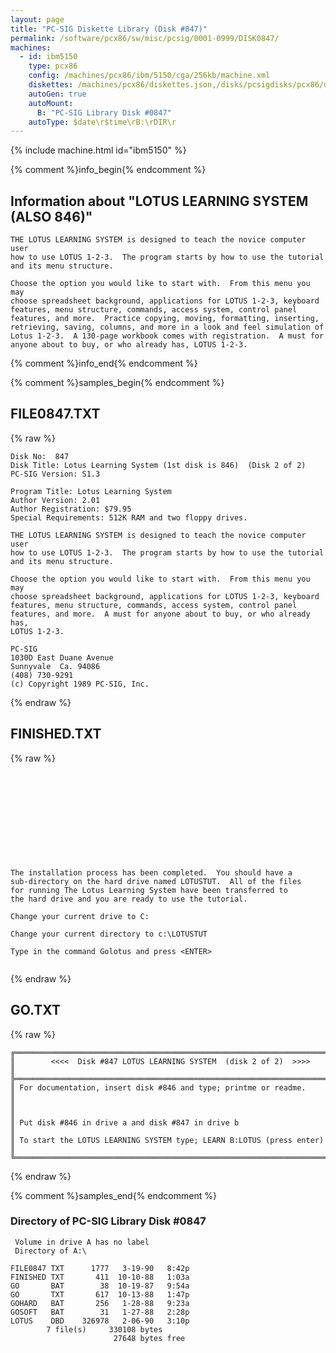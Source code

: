 ```yaml
---
layout: page
title: "PC-SIG Diskette Library (Disk #847)"
permalink: /software/pcx86/sw/misc/pcsig/0001-0999/DISK0847/
machines:
  - id: ibm5150
    type: pcx86
    config: /machines/pcx86/ibm/5150/cga/256kb/machine.xml
    diskettes: /machines/pcx86/diskettes.json,/disks/pcsigdisks/pcx86/diskettes.json
    autoGen: true
    autoMount:
      B: "PC-SIG Library Disk #0847"
    autoType: $date\r$time\rB:\rDIR\r
---
```


{% include machine.html id="ibm5150" %}

{% comment %}info_begin{% endcomment %}

## Information about "LOTUS LEARNING SYSTEM (ALSO 846)"

    THE LOTUS LEARNING SYSTEM is designed to teach the novice computer user
    how to use LOTUS 1-2-3.  The program starts by how to use the tutorial
    and its menu structure.
    
    Choose the option you would like to start with.  From this menu you may
    choose spreadsheet background, applications for LOTUS 1-2-3, keyboard
    features, menu structure, commands, access system, control panel
    features, and more.  Practice copying, moving, formatting, inserting,
    retrieving, saving, columns, and more in a look and feel simulation of
    Lotus 1-2-3.  A 130-page workbook comes with registration.  A must for
    anyone about to buy, or who already has, LOTUS 1-2-3.
{% comment %}info_end{% endcomment %}

{% comment %}samples_begin{% endcomment %}

## FILE0847.TXT

{% raw %}
```
Disk No:  847                                                           
Disk Title: Lotus Learning System (1st disk is 846)  (Disk 2 of 2)      
PC-SIG Version: S1.3                                                    
                                                                        
Program Title: Lotus Learning System                                    
Author Version: 2.01                                                    
Author Registration: $79.95                                             
Special Requirements: 512K RAM and two floppy drives.                   
                                                                        
THE LOTUS LEARNING SYSTEM is designed to teach the novice computer user 
how to use LOTUS 1-2-3.  The program starts by how to use the tutorial  
and its menu structure.                                                 
                                                                        
Choose the option you would like to start with.  From this menu you may 
choose spreadsheet background, applications for LOTUS 1-2-3, keyboard   
features, menu structure, commands, access system, control panel        
features, and more.  A must for anyone about to buy, or who already has,
LOTUS 1-2-3.                                                            
                                                                        
PC-SIG                                                                  
1030D East Duane Avenue                                                 
Sunnyvale  Ca. 94086                                                    
(408) 730-9291                                                          
(c) Copyright 1989 PC-SIG, Inc.                                         
```
{% endraw %}

## FINISHED.TXT

{% raw %}
```











The installation process has been completed.  You should have a
sub-directory on the hard drive named LOTUSTUT.  All of the files
for running The Lotus Learning System have been transferred to 
the hard drive and you are ready to use the tutorial.

Change your current drive to C:

Change your current directory to c:\LOTUSTUT

Type in the command Golotus and press <ENTER>


```
{% endraw %}

## GO.TXT

{% raw %}
```
╔═════════════════════════════════════════════════════════════════════════╗
║        <<<<  Disk #847 LOTUS LEARNING SYSTEM  (disk 2 of 2)  >>>>       ║
╠═════════════════════════════════════════════════════════════════════════╣
║ For documentation, insert disk #846 and type; printme or readme.        ║
║                                                                         ║
║ Put disk #846 in drive a and disk #847 in drive b                       ║
║ To start the LOTUS LEARNING SYSTEM type; LEARN B:LOTUS (press enter)    ║
╚═════════════════════════════════════════════════════════════════════════╝
```
{% endraw %}

{% comment %}samples_end{% endcomment %}

### Directory of PC-SIG Library Disk #0847

     Volume in drive A has no label
     Directory of A:\

    FILE0847 TXT      1777   3-19-90   8:42p
    FINISHED TXT       411  10-10-88   1:03a
    GO       BAT        38  10-19-87   9:54a
    GO       TXT       617  10-13-88   1:47p
    GOHARD   BAT       256   1-28-88   9:23a
    GOSOFT   BAT        31   1-27-88   2:28p
    LOTUS    DBD    326978   2-06-90   3:10p
            7 file(s)     330108 bytes
                           27648 bytes free
